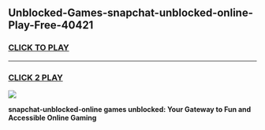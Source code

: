 
## Unblocked-Games-snapchat-unblocked-online-Play-Free-40421
<h3>
<a href="https://premium76.site?title=snapchat-unblocked-online&ref=10A">CLICK TO PLAY</a></h3>
<hr>

<h3>
<a href="https://premium76.site?title=snapchat-unblocked-online&ref=10A">CLICK 2 PLAY</a>
  
</h3>

<a href="https://premium76.site?title=snapchat-unblocked-online&ref=10A"><img src="https://clearcache.store/games.png"></a>


**snapchat-unblocked-online games unblocked: Your Gateway to Fun and Accessible Online Gaming**
